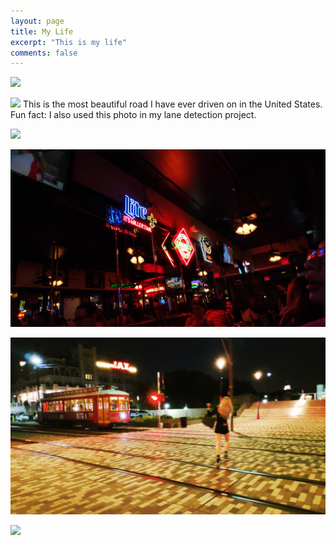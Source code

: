 ```yaml
---
layout: page
title: My Life
excerpt: "This is my life"
comments: false
---
```


![](IMG_20190502_112445.jpg)

![](IMG_20190502_123019.jpg)
This is the most beautiful road I have ever driven on in the United States. Fun fact: I also used this photo in my lane detection project.


![](IMG_20190517_131733.jpg)

![](IMG_20190517_194619.jpg)

![](IMG_20190517_215633.jpg)

![](IMG_20190808_125018.jpg)
